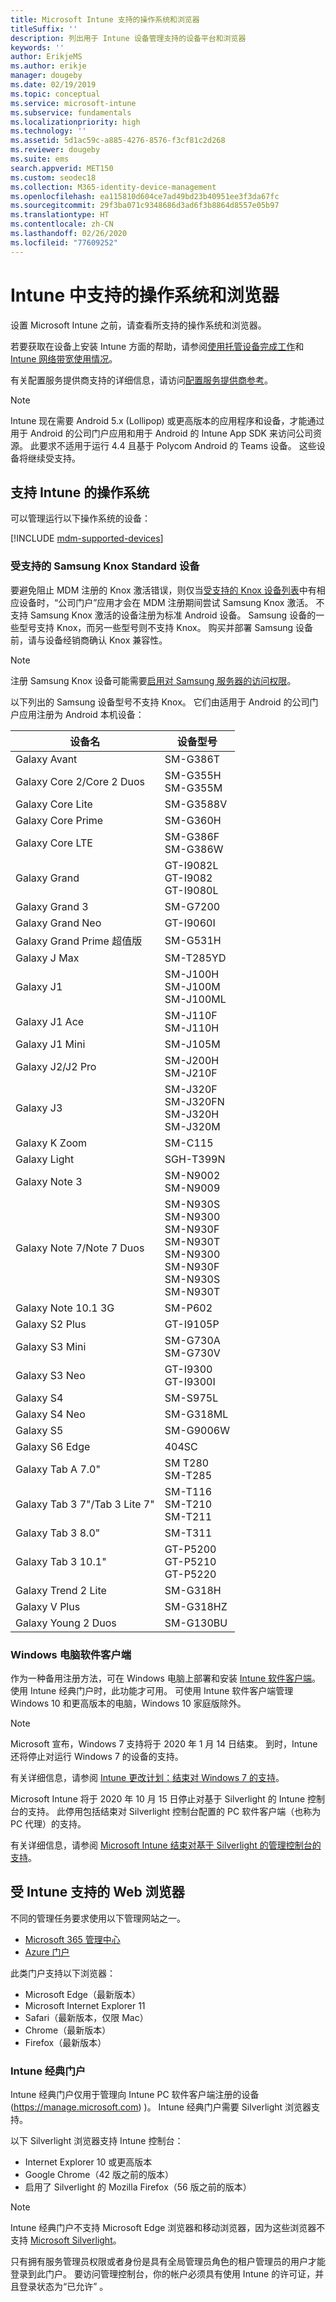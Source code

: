 ```yaml
---
title: Microsoft Intune 支持的操作系统和浏览器
titleSuffix: ''
description: 列出用于 Intune 设备管理支持的设备平台和浏览器
keywords: ''
author: ErikjeMS
ms.author: erikje
manager: dougeby
ms.date: 02/19/2019
ms.topic: conceptual
ms.service: microsoft-intune
ms.subservice: fundamentals
ms.localizationpriority: high
ms.technology: ''
ms.assetid: 5d1ac59c-a885-4276-8576-f3cf81c2d268
ms.reviewer: dougeby
ms.suite: ems
search.appverid: MET150
ms.custom: seodec18
ms.collection: M365-identity-device-management
ms.openlocfilehash: ea115810d604ce7ad49bd23b40951ee3f3da67fc
ms.sourcegitcommit: 29f3ba071c9348686d3ad6f3b8864d8557e05b97
ms.translationtype: HT
ms.contentlocale: zh-CN
ms.lasthandoff: 02/26/2020
ms.locfileid: "77609252"
---
```

# <a name="supported-operating-systems-and-browsers-in-intune"></a>Intune 中支持的操作系统和浏览器

设置 Microsoft Intune 之前，请查看所支持的操作系统和浏览器。

若要获取在设备上安装 Intune 方面的帮助，请参阅[使用托管设备完成工作](https://docs.microsoft.com/intune-user-help/company-portal-frequently-asked-questions)和 [Intune 网络带宽使用情况](network-bandwidth-use.md)。

有关配置服务提供商支持的详细信息，请访问[配置服务提供商参考](https://docs.microsoft.com/windows/client-management/mdm/configuration-service-provider-reference)。

> [!NOTE]
> Intune 现在需要 Android 5.x (Lollipop) 或更高版本的应用程序和设备，才能通过用于 Android 的公司门户应用和用于 Android 的 Intune App SDK 来访问公司资源。 此要求不适用于运行 4.4 且基于 Polycom Android 的 Teams 设备。 这些设备将继续受支持。 

## <a name="intune-supported-operating-systems"></a>支持 Intune 的操作系统

可以管理运行以下操作系统的设备：

[!INCLUDE [mdm-supported-devices](../includes/mdm-supported-devices.md)]

### <a name="supported-samsung-knox-standard-devices"></a>受支持的 Samsung Knox Standard 设备

要避免阻止 MDM 注册的 Knox 激活错误，则仅当[受支持的 Knox 设备列表](https://www.samsungknox.com/knox-supported-devices/knox-workspace)中有相应设备时，“公司门户”应用才会在 MDM 注册期间尝试 Samsung Knox 激活。 不支持 Samsung Knox 激活的设备注册为标准 Android 设备。 Samsung 设备的一些型号支持 Knox，而另一些型号则不支持 Knox。 购买并部署 Samsung 设备前，请与设备经销商确认 Knox 兼容性。

> [!NOTE]
> 注册 Samsung Knox 设备可能需要[启用对 Samsung 服务器的访问权限](https://support.samsungknox.com/hc/articles/115013833108-Our-corporate-devices-are-behind-a-firewall-How-do-I-enable-Knox-Workspace-devices-to-contact-Samsung-servers)。

以下列出的 Samsung 设备型号不支持 Knox。 它们由适用于 Android 的公司门户应用注册为 Android 本机设备：

| **设备名** | **设备型号** |
| --- | --- |
| Galaxy Avant | SM-G386T |
| Galaxy Core 2/Core 2 Duos | SM-G355H<br>SM-G355M |
| Galaxy Core Lite | SM-G3588V |
| Galaxy Core Prime | SM-G360H |
| Galaxy Core LTE | SM-G386F<br>SM-G386W |
| Galaxy Grand | GT-I9082L<br>GT-I9082<br>GT-I9080L |
| Galaxy Grand 3 | SM-G7200 |
| Galaxy Grand Neo | GT-I9060I |
| Galaxy Grand Prime 超值版 | SM-G531H |
| Galaxy J Max | SM-T285YD |
| Galaxy J1 | SM-J100H<br>SM-J100M<br>SM-J100ML |
| Galaxy J1 Ace | SM-J110F<br>SM-J110H |
| Galaxy J1 Mini | SM-J105M |
| Galaxy J2/J2 Pro | SM-J200H<br>SM-J210F |
| Galaxy J3 | SM-J320F<br>SM-J320FN<br>SM-J320H<br>SM-J320M |
| Galaxy K Zoom | SM-C115 |
| Galaxy Light | SGH-T399N |
| Galaxy Note 3 | SM-N9002<br>SM-N9009 |
| Galaxy Note 7/Note 7 Duos | SM-N930S<br>SM-N9300<br>SM-N930F<br>SM-N930T<br>SM-N9300<br>SM-N930F<br>SM-N930S<br>SM-N930T |
| Galaxy Note 10.1 3G | SM-P602 |
| Galaxy S2 Plus | GT-I9105P |
| Galaxy S3 Mini | SM-G730A<br>SM-G730V |
| Galaxy S3 Neo | GT-I9300<br>GT-I9300I |
| Galaxy S4 | SM-S975L |
| Galaxy S4 Neo | SM-G318ML |
| Galaxy S5 | SM-G9006W |
| Galaxy S6 Edge | 404SC |
| Galaxy Tab A 7.0&quot; | SM T280<br>SM-T285 |
| Galaxy Tab 3 7&quot;/Tab 3 Lite 7&quot; | SM-T116<br>SM-T210<br>SM-T211 |
| Galaxy Tab 3 8.0&quot; | SM-T311 |
| Galaxy Tab 3 10.1&quot; | GT-P5200<br>GT-P5210<br>GT-P5220 |
| Galaxy Trend 2 Lite | SM-G318H |
| Galaxy V Plus | SM-G318HZ |
| Galaxy Young 2 Duos | SM-G130BU |

### <a name="windows-pc-software-client"></a>Windows 电脑软件客户端

作为一种备用注册方法，可在 Windows 电脑上部署和安装 [Intune 软件客户端](manage-windows-pcs-with-microsoft-intune.md)。 使用 Intune 经典门户时，此功能才可用。 可使用 Intune 软件客户端管理 Windows 10 和更高版本的电脑，Windows 10 家庭版除外。

> [!Note]
> Microsoft 宣布，Windows 7 支持将于 2020 年 1 月 14 日结束。 到时，Intune 还将停止对运行 Windows 7 的设备的支持。
>
> 有关详细信息，请参阅 [Intune 更改计划：结束对 Windows 7 的支持](https://docs.microsoft.com/intune/fundamentals/whats-new#windows-7-ends-extended-support-)。
>
> Microsoft Intune 将于 2020 年 10 月 15 日停止对基于 Silverlight 的 Intune 控制台的支持。 此停用包括结束对 Silverlight 控制台配置的 PC 软件客户端（也称为 PC 代理）的支持。
>
> 有关详细信息，请参阅 [Microsoft Intune 结束对基于 Silverlight 的管理控制台的支持](https://techcommunity.microsoft.com/t5/Intune-Customer-Success/Take-Action-Microsoft-Intune-ending-support-for-the-Silverlight/ba-p/916249)。

<!--  ### Exchange ActiveSync management

You can manage [Exchange ActiveSync devices](../enrollment/device-enrollment.md#mobile-device-management-with-exchange-activesync-and-intune) from the Intune console. This option provides a limited set of management capabilities when compared to the other methods. See [Capabilities of built-in Mobile Device Management in Office 365](https://support.office.com/article/Capabilities-of-built-in-Mobile-Device-Management-for-Office-365-a1da44e5-7475-4992-be91-9ccec25905b0) for a list of supported devices.  -->

## <a name="intune-supported-web-browsers"></a>受 Intune 支持的 Web 浏览器

不同的管理任务要求使用以下管理网站之一。

- [Microsoft 365 管理中心](https://go.microsoft.com/fwlink/p/?LinkId=698854)
- [Azure 门户](https://portal.azure.com/)

此类门户支持以下浏览器：

- Microsoft Edge（最新版本）
- Microsoft Internet Explorer 11
- Safari（最新版本，仅限 Mac）
- Chrome（最新版本）
- Firefox（最新版本）

### <a name="intune-classic-portal"></a>Intune 经典门户

Intune 经典门户仅用于管理向 Intune PC 软件客户端注册的设备 (https://manage.microsoft.com) )。 Intune 经典门户需要 Silverlight 浏览器支持。

以下 Silverlight 浏览器支持 Intune 控制台：

- Internet Explorer 10 或更高版本
- Google Chrome（42 版之前的版本）
- 启用了 Silverlight 的 Mozilla Firefox（56 版之前的版本）

> [!Note]
> Intune 经典门户不支持 Microsoft Edge 浏览器和移动浏览器，因为这些浏览器不支持 [Microsoft Silverlight](https://msdn.microsoft.com/library/cc838158(v=vs.95).aspx)。

只有拥有服务管理员权限或者身份是具有全局管理员角色的租户管理员的用户才能登录到此门户。 要访问管理控制台，你的帐户必须具有使用 Intune 的许可证，并且登录状态为“已允许”  。
